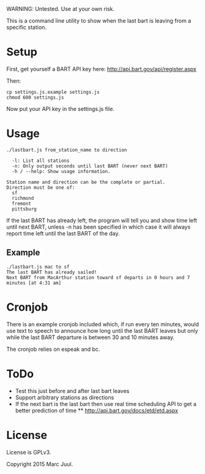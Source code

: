 
WARNING: Untested. Use at your own risk.

This is a command line utility to show when the last bart is leaving from a specific station.

# Setup

First, get yourself a BART API key here: http://api.bart.gov/api/register.aspx

Then:

```
cp settings.js.example settings.js
chmod 600 settings.js
```

Now put your API key in the settings.js file.

# Usage

```
./lastbart.js from_station_name to direction

  -l: List all stations
  -n: Only output seconds until last BART (never next BART)
  -h / --help: Show usage information.

Station name and direction can be the complete or partial.
Direction must be one of:
  sf
  richmond
  fremont
  pittsburg
```

If the last BART has already left, the program will tell you and show time left until next BART, unless -n has been specified in which case it will always report time left until the last BART of the day.

## Example

```
./lastbart.js mac to sf
The last BART has already sailed!
Next BART from MacArthur station toward sf departs in 0 hours and 7 minutes [at 4:31 am]
```

# Cronjob

There is an example cronjob included which, if run every ten minutes, would use text to speech to announce how long until the last BART leaves but only while the last BART departure is between 30 and 10 minutes away.

The cronjob relies on espeak and bc.

# ToDo

* Test this just before and after last bart leaves
* Support arbitrary stations as directions
* If the next bart is the last bart then use real time scheduling API to get a better prediction of time
** http://api.bart.gov/docs/etd/etd.aspx

# License

License is GPLv3.

Copyright 2015 Marc Juul.


